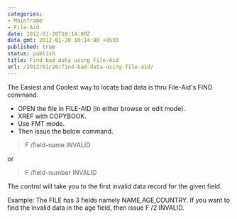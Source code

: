 ```yaml
---
categories:
- Mainframe
- File-Aid
date: 2012-01-20T10:14:00Z
date_gmt: 2012-01-20 10:14:00 +0530
published: true
status: publish
title: Find bad data using File-Aid
url: /2012/01/20/find-bad-data-using-file-aid/
---
```


The Easiest and Coolest way to locate bad data is thru File-Aid's FIND command.

- OPEN the file in FILE-AID (in either browse or edit mode).
- XREF with COPYBOOK. 
- Use FMT mode. 
- Then issue the below command.

>F /field-name INVALID 

or

> F /field-number INVALID

The control will take you to the first invalid data record for the given field.

Example: The FILE has 3 fields namely NAME,AGE,COUNTRY. If you want to find the invalid data in the age field, then issue F /2 INVALID.
